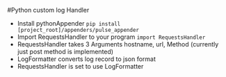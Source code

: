 #Python custom log Handler
- Install pythonAppender
`pip install [project_root]/appenders/pulse_appender`
- Import RequestsHandler to your program
`import RequestsHandler`
- RequestsHandler takes 3 Arguments hostname, url, Method (currently just post method is implemented)
- LogFormatter converts log record to json format
- RequestsHandler is set to use LogFormatter
